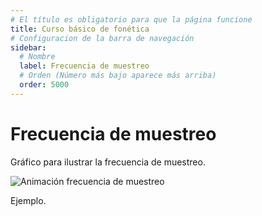 ```yaml
---
# El título es obligatorio para que la página funcione
title: Curso básico de fonética
# Configuracion de la barra de navegación
sidebar:
  # Nombre
  label: Frecuencia de muestreo
  # Orden (Número más bajo aparece más arriba)
  order: 5000
---
```

# Frecuencia de muestreo

Gráfico para ilustrar la frecuencia de muestreo.

![Animación frecuencia de muestreo](/imagenes/animacion_muestras.gif)

Ejemplo.
